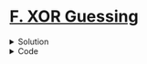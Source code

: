 # [F. XOR Guessing](https://codeforces.com/problemset/problem/1207/E)

<details>
<summary>Solution</summary>

For the first query, we will select integers that have $0$ in the first $7$ bits. The last $7$ bits will be used to make the numbers distinct from one another. So, whichever number is selected, the $XOR$ will produce a number that has the same bit sequence in the first $7$ bits as $x$. <br>
For, the second query, we will do similar thing but for the last $7$ bits.<br>
So, using two queries we will get the first $7$ bits and the last $7$ bits of $x$ separately. Now just combine them and print the answer.

</details>

<details>
<summary>Code</summary>

```cpp
/*
    So, which of the favours
    of your Lord would you deny?
*/

// author: Brownbear2710

#include <bits/stdc++.h>

using namespace std;

int main()
{
    int x = 0;
    int input;

    cout << "? ";
    for(int i = 1; i <= 100; i++)
        cout << (i<<7) << " "; // First seven bits are 0s
    cout << endl;

    cin >> input;
    for(int i = 0; i < 7; i++)
    {
        int bit = (1<<i)&input;
        x = x|bit;
    }

    cout << "? ";
    for(int i = 1; i <= 100; i++)
        cout << i << " "; // last seven bits are 0s, because 100 < 2^7
    cout << endl;

    cin >> input;
    for(int i = 7; i < 14; i++)
    {
        int bit = (1<<i)&input;
        x = x|bit;
    }

    cout << "! " << x << endl;
    return 0;
}
```

</details>
